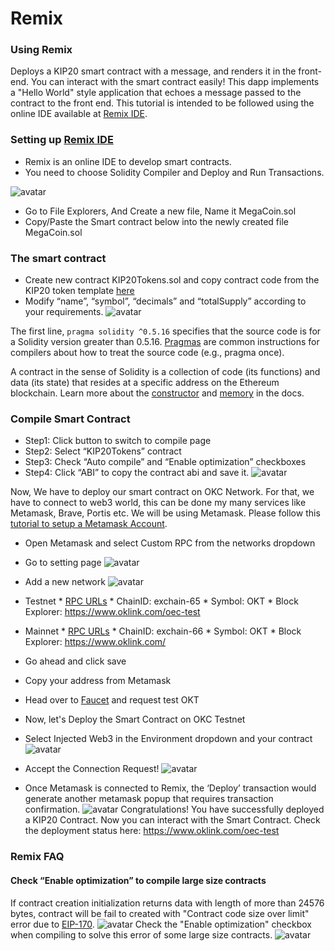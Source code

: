 # Remix
### Using Remix

Deploys a KIP20 smart contract with a message, and renders it in the front-end. You can interact with the smart contract easily!
This dapp implements a "Hello World" style application that echoes a message passed to the contract to the front end. This tutorial is intended to be followed using the online IDE available at [Remix IDE](https://remix.ethereum.org/).
### Setting up [Remix IDE](https://remix.ethereum.org/)
- Remix is an online IDE to develop smart contracts.
- You need to choose Solidity Compiler and Deploy and Run Transactions.

![avatar](../../img/remix-01.png)
- Go to File Explorers, And Create a new file, Name it MegaCoin.sol
- Copy/Paste the Smart contract below into the newly created file MegaCoin.sol

### The smart contract
- Create new contract KIP20Tokens.sol and copy contract code from the KIP20 token template [here](https://github.com/okex/KIPs/blob/master/docs/final/KIP-20.md/)
- Modify “name”, “symbol”, “decimals” and “totalSupply” according to your requirements.
![avatar](../../img/remix-02.png)

The first line, `pragma solidity ^0.5.16` specifies that the source code is for a Solidity version greater than 0.5.16. [Pragmas](https://solidity.readthedocs.io/en/latest/layout-of-source-files.html#pragma) are common instructions for compilers about how to treat the source code (e.g., pragma once).

A contract in the sense of Solidity is a collection of code (its functions) and data (its state) that resides at a specific address on the Ethereum blockchain. Learn more about the [constructor](https://solidity.readthedocs.io/en/latest/contracts.html#constructor) and [memory](https://solidity.readthedocs.io/en/latest/introduction-to-smart-contracts.html#storage-memory-and-the-stack) in the docs.

### Compile Smart Contract
- Step1: Click button to switch to compile page
- Step2: Select “KIP20Tokens” contract
- Step3: Check “Auto compile” and “Enable optimization” checkboxes
- Step4: Click “ABI” to copy the contract abi and save it.
![avatar](../../img/remix-03.png)

Now, We have to deploy our smart contract on OKC Network. For that, we have to connect to web3 world, this can be done my many services like Metamask, Brave, Portis etc. We will be using Metamask. Please follow this [tutorial to setup a Metamask Account]().
- Open Metamask and select Custom RPC from the networks dropdown
- Go to setting page
![avatar](../../img/remix-04.png)

- Add a new network
![avatar](../../img/remix-05.png)
- Testnet * [RPC URLs](https://oec-docs.readthedocs.io/en/add-evm-doc/developers/blockchainDetail/rpc.html) * ChainID: exchain-65 * Symbol: OKT * Block Explorer:
https://www.oklink.com/oec-test
- Mainnet * [RPC URLs](https://oec-docs.readthedocs.io/en/add-evm-doc/developers/blockchainDetail/rpc.html) * ChainID: exchain-66 * Symbol: OKT * Block Explorer: 
https://www.oklink.com/
- Go ahead and click save
- Copy your address from Metamask
- Head over to [Faucet](https://discord.gg/B5nMs6qK5F) and request test OKT
- Now, let's Deploy the Smart Contract on OKC Testnet
- Select Injected Web3 in the Environment dropdown and your contract
![avatar](../../img/remix-06.png)
- Accept the Connection Request!
![avatar](../../img/remix-07.png)
- Once Metamask is connected to Remix, the ‘Deploy’ transaction would generate another metamask popup that requires transaction confirmation.
![avatar](../../img/remix-08.png)
Congratulations! You have successfully deployed a KIP20 Contract. Now you can interact with the Smart Contract. Check the deployment status here: https://www.oklink.com/oec-test


### Remix FAQ
#### Check “Enable optimization” to compile large size contracts
If contract creation initialization returns data with length of more than 24576 bytes, contract will be fail to created with "Contract code size over limit" error due to [EIP-170](https://github.com/ethereum/EIPs/blob/master/EIPS/eip-170.md).
![avatar](../../img/remix-09.png)
Check the "Enable optimization" checkbox when compiling to solve this error of some large size contracts.
![avatar](../../img/remix-10.png)
